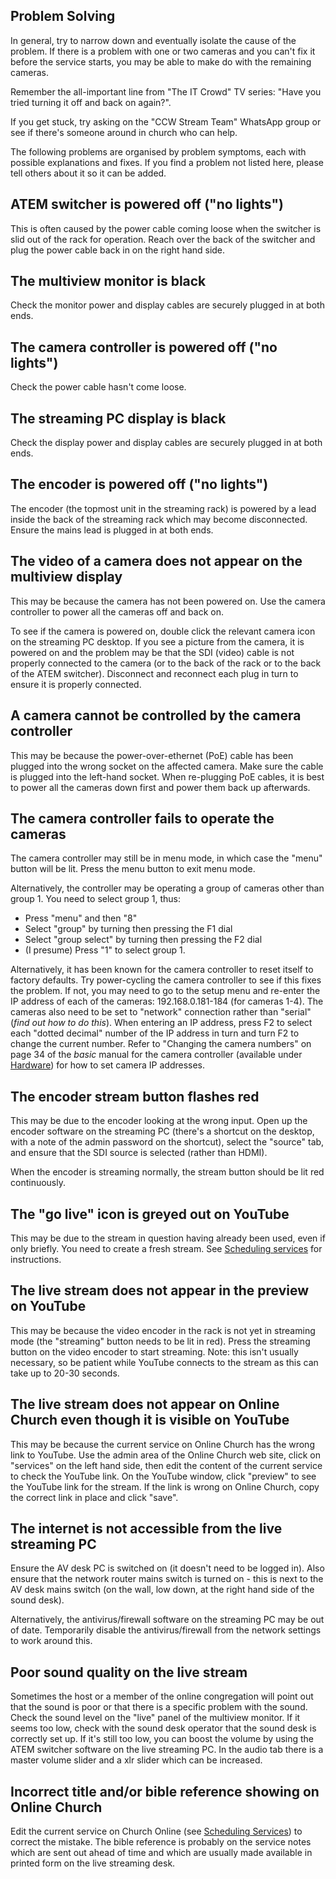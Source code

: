 ## Problem Solving

In general, try to narrow down and eventually isolate the cause of the problem. If there is a problem with one or two cameras and you can't fix it before the service starts, you may be able to make do with the remaining cameras.

Remember the all-important line from "The IT Crowd" TV series: "Have you tried turning it off and back on again?".

If you get stuck, try asking on the "CCW Stream Team" WhatsApp group or see if there's someone around in church who can help.

The following problems are organised by problem symptoms, each with possible explanations and fixes. If you find a problem not listed here, please tell others about it so it can be added.

## ATEM switcher is powered off ("no lights")

This is often caused by the power cable coming loose when the switcher is slid out of the rack for operation. Reach over the back of the switcher and plug the power cable back in on the right hand side.

## The multiview monitor is black

Check the monitor power and display cables are securely plugged in at both ends.

## The camera controller is powered off ("no lights")

Check the power cable hasn't come loose.

## The streaming PC display is black

Check the display power and display cables are securely plugged in at both ends.

## The encoder is powered off ("no lights")

The encoder (the topmost unit in the streaming rack) is powered by a lead inside the back of the streaming rack which may become disconnected. Ensure the mains lead is plugged in at both ends.

## The video of a camera does not appear on the multiview display

This may be because the camera has not been powered on. Use the camera controller to power all the cameras off and back on.

To see if the camera is powered on, double click the relevant camera icon on the streaming PC desktop. If you see a picture from the camera, it is powered on and the problem may be that the SDI (video) cable is not properly connected to the camera (or to the back of the rack or to the back of the ATEM switcher). Disconnect and reconnect each plug in turn to ensure it is properly connected.

## A camera cannot be controlled by the camera controller

This may be because the power-over-ethernet (PoE) cable has been plugged into the wrong socket on the affected camera. Make sure the cable is plugged into the left-hand socket. When re-plugging PoE cables, it is best to power all the cameras down first and power them back up afterwards.

## The camera controller fails to operate the cameras

The camera controller may still be in menu mode, in which case the "menu" button will be lit. Press the menu button to exit menu mode.

Alternatively, the controller may be operating a group of cameras other than group 1. You need to select group 1, thus:

* Press "menu" and then "8"
* Select "group" by turning then pressing the F1 dial
* Select "group select" by turning then pressing the F2 dial
* (I presume) Press "1" to select group 1.

Alternatively, it has been known for the camera controller to reset itself to factory defaults.
Try power-cycling the camera controller to see if this fixes the problem. If not, you may need to go to the setup menu and re-enter the IP address of each of the cameras: 192.168.0.181-184 (for cameras 1-4). The cameras also need to be set to "network" connection rather than "serial" (_find out how to do this_). When entering an IP address, press F2 to select each "dotted decimal" number of the IP address in turn and turn F2 to change the current number. Refer to "Changing the camera numbers" on page 34 of the *basic* manual for the camera controller (available under [Hardware](../hardware.md)) for how to set camera IP addresses.

## The encoder stream button flashes red

This may be due to the encoder looking at the wrong input. Open up the encoder software on the streaming PC (there's a shortcut on the desktop, with a note of the admin password on the shortcut), select the "source" tab, and ensure that
the SDI source is selected (rather than HDMI).

When the encoder is streaming normally, the stream button should be lit red continuously.

## The "go live" icon is greyed out on YouTube

This may be due to the stream in question having already been used, even if only briefly. You
need to create a fresh stream. See [Scheduling services](./scheduling.md) for instructions.

## The live stream does not appear in the preview on YouTube

This may be because the video encoder in the rack is not yet in streaming mode (the "streaming" button needs to be lit in red). Press the streaming button on the video encoder to start streaming. Note: this isn't usually necessary, so be patient while YouTube connects to the stream as this can take up to 20-30 seconds.

## The live stream does not appear on Online Church even though it is visible on YouTube

This may be because the current service on Online Church has the wrong link to YouTube. Use the admin area of the Online Church web site, click on "services" on the left hand side, then edit the content of the current service to check the YouTube link. On the YouTube window, click "preview" to see the YouTube link for the stream. If the link is wrong on Online Church, copy the correct link in place and click "save".

## The internet is not accessible from the live streaming PC

Ensure the AV desk PC is switched on (it doesn't need to be logged in). Also ensure that the
network router mains switch is turned on - this is next to the AV desk mains switch (on the wall, low down, at the right hand side of the sound desk).

Alternatively, the antivirus/firewall software on the streaming PC may be out of date. Temporarily disable the antivirus/firewall from the network settings to work around this.

## Poor sound quality on the live stream

Sometimes the host or a member of the online congregation will point out that the sound is
poor or that there is a specific problem with the sound. Check the sound level on the "live" panel of the multiview monitor. If it seems too low, check with the sound desk operator that the sound desk is correctly set up. If it's still too low, you can boost the volume by using
the ATEM switcher software on the live streaming PC. In the audio tab there is a master volume slider and a xlr slider which can be increased.

## Incorrect title and/or bible reference showing on Online Church

Edit the current service on Church Online (see [Scheduling Services](./scheduling.md)) to correct the mistake. The bible reference is probably on the service notes which are sent out ahead of time and which are usually made available in printed form on the live streaming desk.